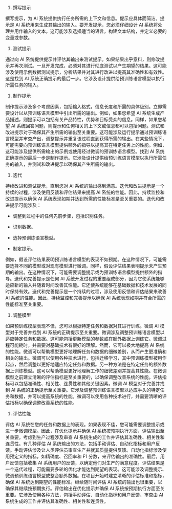1.  撰写提示

撰写提示，为 AI 系统提供执行任务所需的上下文和信息。提示应具体而简洁。提示是 AI 系统用来生成其输出的输入。要开发提示，您必须仔细设计 AI 系统将处理并用作输入的文本。这可能涉及选择适当的语言，构建文本结构，并定义必要的变量或参数。

1.  测试提示

通过向 AI 系统提供提示并评估其输出来测试提示。如果结果出乎意料，则修改提示并再次测试。一旦开发完成，必须对其进行彻底测试以产生期望的结果。这可能涉及使用示例数据测试提示，分析结果并对其进行改进以提高其准确性和有效性。这是找到 AI 系统正确提示的最后一步。它涉及设计提供给预训练语言模型以执行所需任务的输入。

1.  制作提示

制作提示涉及多个考虑因素，包括输入格式，信息长度和所需的具体级别。立即需要设计以从预训练语言模型中引出所需的输出。例如，如果您希望 AI 系统生成产品描述，则提示可以包括有关产品特性，优势和目标受众的信息。同样，如果您希望 AI 系统回答问题，则提示和任何相关的上下文或信息都可以包括问题。测试和改进提示对于确保其产生所需的输出至关重要。这可能涉及运行提示通过预训练语言模型并审查产出，调整提示并重复该过程直到获得所需的输出。在某些情况下，可能需要向预训练语言模型提供额外的指导以提高其在特定任务上的性能。例如，这可能涉及提供所需输出的示例或使用经过微调的预训练语言模型。找到 AI 系统正确提示的最后一步是制作提示。它涉及设计提供给预训练语言模型以执行所需任务的输入，并测试和改进提示以确保其产生所需的输出。

1.  迭代

持续改进和测试提示，直到您对 AI 系统的输出感到满意。迭代和改进提示是一个持续的过程，涉及使用反馈和评估结果来提高 AI 系统的性能。因此，持续监控和改进提示以确保 AI 系统表现如期并达到所需的性能标准是至关重要的。迭代和改进提示可能涉及：

+   调整到过程中的任何先前步骤，包括识别任务。

+   识别数据。

+   选择预训练语言模型。

+   制定提示。

例如，假设评估结果表明预训练语言模型的表现不如预期。在这种情况下，可能需要选择不同的模型或对现有模型进行微调。同样，假设评估结果表明提示未产生预期的输出。在这种情况下，可能需要调整提示或为预训练语言模型提供额外的指导。迭代和完善提示是任何 AI 系统开发过程的重要组成部分，因为它使系统能够适应新的输入并随着时间改善其性能。它还使系统能够在基础数据和技术发展的同时保持有效。迭代和完善提示是一个持续的过程，涉及使用反馈和评估结果来改善 AI 系统的性能。因此，持续监控和完善提示以确保 AI 系统表现如期并符合所需的性能标准至关重要。

1.  调整模型

如果预训练模型表现不佳，您可以根据特定任务和数据对其进行训练。微调 AI 模型对于完善并找到 AI 系统的正确提示至关重要。微调涉及调整预训练语言模型以适应特定任务和数据。这可能包括更新模型的参数或在额外数据上训练它。微调过程可能耗时，并需要对基础技术有很好的理解。然而，它可以极大地提高 AI 系统的性能。微调可以帮助模型更好地理解任务和数据的细微差别，从而产生更准确和相关的输出。微调可以使用各种技术进行，包括迁移学习，其中预训练模型被用作起点，然后调整以更好地适应特定任务和数据。另一种方法是在特定任务的额外数据上训练模型。这可以帮助模型更好地理解工作的细微差别并提高其性能。在微调模型之前建立清晰的评估指标是至关重要的，以确保调整改善系统的性能。评估指标可以包括准确性、相关性、连贯性和其他关键因素。微调 AI 模型对于完善并找到 AI 系统的正确提示至关重要。它涉及调整预训练语言模型以适应手头的特定任务和数据，并可以提高系统的性能。微调可以使用各种技术进行，并需要清晰的评估指标以确保调整改善系统的性能。

1.  评估性能

评估 AI 系统在您的任务和数据上的表现。如果表现不佳，您可能需要调整提示或进一步微调模型。因此，在优化提示并确保 AI 系统按预期执行方面，评估输出至关重要。考虑到生产过程涉及审查 AI 系统生成的工作并评估其准确性、相关性和连贯性。有几种评估 AI 系统输出的方法，包括手动评估、自动化指标和用户反馈。手动评估涉及让人类评估员审查生产并就其质量提供反馈。自动化指标涉及使用预定义的指标，如精确度、召回率和 F1 分数，来评估输出的准确性。最后，用户反馈包括收集 AI 系统用户的反馈，以确定他们对生产的满意程度。评估结果是一个迭代过程，可能需要多轮的优化才能达到期望的表现。这可能涉及调整提示、微调预训练语言模型或整合额外数据。在项目开始时建立清晰的评估标准和指标，确保 AI 系统达到期望的性能标准。继续随时间评估 AI 系统的输出也很重要，以确保其继续按预期执行。评估输出在优化提示并确保 AI 系统按预期执行方面至关重要。它涉及使用各种方法，包括手动评估、自动化指标和用户反馈，审查由 AI 系统生成的工作并评估其准确性、相关性和连贯性。
